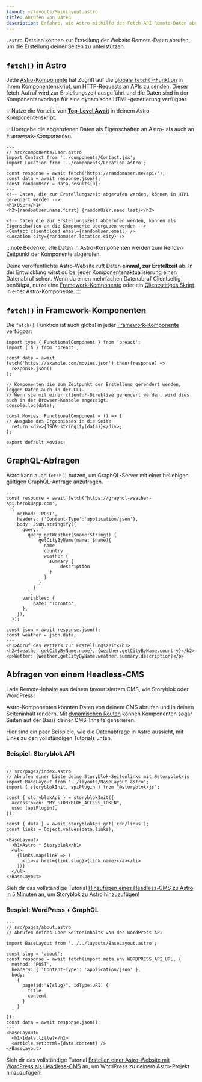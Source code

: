 ```yaml
---
layout: ~/layouts/MainLayout.astro
title: Abrufen von Daten
description: Erfahre, wie Astro mithilfe der Fetch-API Remote-Daten abrufen kann
---
```


`.astro`-Dateien können zur Erstellung der Website Remote-Daten abrufen, um die Erstellung deiner Seiten zu unterstützen.

## `fetch()` in Astro

Jede [Astro-Komponente](/en/core-concepts/astro-components/) hat Zugriff auf die [globale `fetch()`-Funktion](https://developer.mozilla.org/en-US/docs/Web/API/fetch) in ihrem Komponentenskript, um HTTP-Requests an APIs zu senden. Dieser fetch-Aufruf wird zur Erstellungszeit ausgeführt und die Daten sind in der Komponentenvorlage für eine dynamische HTML-generierung verfügbar.

💡 Nutze die Vorteile von [**Top-Level Await**](https://developer.mozilla.org/en-US/docs/Web/JavaScript/Reference/Operators/await#top_level_await) in deinem Astro-Komponentenskript.

💡 Übergebe die abgerufenen Daten als Eigenschaften an Astro- als auch an Framework-Komponenten.

```astro /await fetch\\(.*?\\)/
---
// src/components/User.astro
import Contact from '../components/Contact.jsx';
import Location from '../components/Location.astro';

const response = await fetch('https://randomuser.me/api/');
const data = await response.json();
const randomUser = data.results[0];
---
<!-- Daten, die zur Erstellungszeit abgerufen werden, können in HTML gerendert werden -->
<h1>User</h1>
<h2>{randomUser.name.first} {randomUser.name.last}</h2>

<!-- Daten die zur Erstellungszeit abgerufen werden, können als Eigenschaften an die Komponente übergeben werden -->
<Contact client:load email={randomUser.email} />
<Location city={randomUser.location.city} />
```

:::note
Bedenke, alle Daten in Astro-Komponenten werden zum Render-Zeitpunkt der Komponente abgerufen.

Deine veröffentlichte Astro-Website ruft Daten **einmal, zur Erstellzeit** ab. In der Entwicklung wirst du bei jeder Komponentenaktualisierung einen Datenabruf sehen. Wenn du einen mehrfachen Datenabruf Clientseitig benötigst, nutze eine [Framework-Komponente](/de/core-concepts/framework-components/) oder ein [Clientseitiges Skript](/de/core-concepts/astro-components/#clientseitige-skripte) in einer Astro-Komponente.
:::


## `fetch()` in Framework-Komponenten

Die `fetch()`-Funktion ist auch global in jeder [Framework-Komponente](/de/core-concepts/framework-components/) verfügbar:

```tsx title="src/components/Movies.tsx" /await fetch\\(.*?\\)/
import type { FunctionalComponent } from 'preact';
import { h } from 'preact';

const data = await fetch('https://example.com/movies.json').then((response) =>
  response.json()
);

// Komponenten die zum Zeitpunkt der Erstellung gerendert werden, loggen Daten auch in der CLI.
// Wenn sie mit einer client:*-Direktive gerendert werden, wird dies auch in der Browser-Konsole angezeigt.
console.log(data);

const Movies: FunctionalComponent = () => {
// Ausgabe des Ergebnisses in die Seite
  return <div>{JSON.stringify(data)}</div>;
};

export default Movies;
```


## GraphQL-Abfragen

Astro kann auch `fetch()` nutzen, um GraphQL-Server mit einer beliebigen gültigen GraphQL-Anfrage anzufragen.

```astro title="src/components/Weather.astro" "await fetch"
---
const response = await fetch("https://graphql-weather-api.herokuapp.com",
  {
    method: 'POST',
    headers: {'Content-Type':'application/json'},
    body: JSON.stringify({
      query: `
        query getWeather($name:String!) {
            getCityByName(name: $name){
              name
              country
              weather {
                summary {
                    description
                }
              }
            }
          }
        `,
      variables: {
          name: "Toronto",
      },
    }),
  });

const json = await response.json();
const weather = json.data;
---
<h1>Abruf des Wetters zur Erstellungszeit</h1>
<h2>{weather.getCityByName.name}, {weather.getCityByName.country}</h2>
<p>Wetter: {weather.getCityByName.weather.summary.description}</p>
```

## Abfragen von einem Headless-CMS

Lade Remote-Inhalte aus deinem favourisiertem CMS, wie Storyblok oder WordPress!

Astro-Komponenten könnten Daten von deinem CMS abrufen und in deinen Seiteninhalt rendern. Mit [dynamischen Routen](//de/core-concepts/routing/#dynamische-routen) können Komponenten sogar Seiten auf der Basis deiner CMS-Inhalte generieren.

Hier sind ein paar Beispiele, wie die Datenabfrage in Astro aussieht, mit Links zu den vollständigen Tutorials unten.

### Beispiel: Storyblok API

```astro
---
// src/pages/index.astro
// Abrufen einer Liste deine Storyblok-Seitenlinks mit @storyblok/js
import BaseLayout from '../layouts/BaseLayout.astro';
import { storyblokInit, apiPlugin } from "@storyblok/js";

const { storyblokApi } = storyblokInit({
  accessToken: "MY_STORYBLOK_ACCESS_TOKEN",
  use: [apiPlugin],
});

const { data } = await storyblokApi.get('cdn/links');
const links = Object.values(data.links);
---
<BaseLayout>
  <h1>Astro + Storyblok</h1>
  <ul>
    {links.map(link => (
      <li><a href={link.slug}>{link.name}</a></li>
    ))}
  </ul>
</BaseLayout>
```
Sieh dir das vollständige Tutorial [Hinzufügen eines Headless-CMS zu Astro in 5 Minuten](https://www.storyblok.com/tp/add-a-headless-cms-to-astro-in-5-minutes) an, um Storyblok zu Astro hinzuzufügen!

### Bespiel: WordPress + GraphQL

```astro
---
// src/pages/about.astro
// Abrufen deines Über-Seiteninhalts von der WordPress API

import BaseLayout from '../../layouts/BaseLayout.astro';

const slug = 'about';
const response = await fetch(import.meta.env.WORDPRESS_API_URL, {
  method: 'POST',
  headers: { 'Content-Type': 'application/json' },
  body: `
    {
      page(id:"${slug}", idType:URI) {
        title 
        content 
      }
    }
  `
});
const data = await response.json();
---
<BaseLayout>
  <h1>{data.title}</h1>
  <article set:html={data.content} />
</BaseLayout>
```

Sieh dir das vollständige Tutorial [Erstellen einer Astro-Website mit WordPress als Headless-CMS](https://blog.openreplay.com/building-an-astro-website-with-wordpress-as-a-headless-cms) an, um WordPress zu deinem Astro-Projekt hinzuzufügen! 
